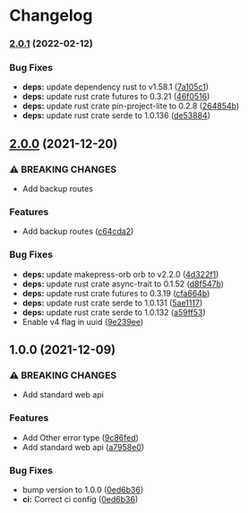 # Changelog

### [2.0.1](https://www.github.com/makepress/makepress-lib/compare/v2.0.0...v2.0.1) (2022-02-12)


### Bug Fixes

* **deps:** update dependency rust to v1.58.1 ([7a105c1](https://www.github.com/makepress/makepress-lib/commit/7a105c11d27314cd571098901306cfb2160524e5))
* **deps:** update rust crate futures to 0.3.21 ([46f0516](https://www.github.com/makepress/makepress-lib/commit/46f05165dc90f20ed730c6ec12433d2f4d323934))
* **deps:** update rust crate pin-project-lite to 0.2.8 ([264854b](https://www.github.com/makepress/makepress-lib/commit/264854b4c651c404fe03fe4210596d2e15db7075))
* **deps:** update rust crate serde to 1.0.136 ([de53884](https://www.github.com/makepress/makepress-lib/commit/de538843d585d8e24cc51ff557d86e121eb2a1ed))

## [2.0.0](https://www.github.com/makepress/makepress-lib/compare/v1.0.0...v2.0.0) (2021-12-20)


### ⚠ BREAKING CHANGES

* Add backup routes

### Features

* Add backup routes ([c64cda2](https://www.github.com/makepress/makepress-lib/commit/c64cda2d8f4b25c92bf6b51d2d5f7d6a6b02abd6))


### Bug Fixes

* **deps:** update makepress-orb orb to v2.2.0 ([4d322f1](https://www.github.com/makepress/makepress-lib/commit/4d322f160776bfc9d92c4a891609818cd201dadc))
* **deps:** update rust crate async-trait to 0.1.52 ([d8f547b](https://www.github.com/makepress/makepress-lib/commit/d8f547b740893dcc424501d8906082a4a21d8276))
* **deps:** update rust crate futures to 0.3.19 ([cfa664b](https://www.github.com/makepress/makepress-lib/commit/cfa664bf097fc6100aa374579be33f5c67b6f987))
* **deps:** update rust crate serde to 1.0.131 ([5ae1117](https://www.github.com/makepress/makepress-lib/commit/5ae1117ecf8a51a2ac8e819ba65e6bf540142343))
* **deps:** update rust crate serde to 1.0.132 ([a59ff53](https://www.github.com/makepress/makepress-lib/commit/a59ff5342020e47f9697ca1529db9e4432cd6ec5))
* Enable v4 flag in uuid ([9e239ee](https://www.github.com/makepress/makepress-lib/commit/9e239eebac69f0082cb937be43a4f1764e59f634))

## 1.0.0 (2021-12-09)


### ⚠ BREAKING CHANGES

* Add standard web api

### Features

* Add Other error type ([9c86fed](https://www.github.com/makepress/makepress-lib/commit/9c86fed29a895ea6a1f36d39464fa01c07def62a))
* Add standard web api ([a7958e0](https://www.github.com/makepress/makepress-lib/commit/a7958e0289fd83bf0e0819c71f826131d8289022))


### Bug Fixes

* bump version to 1.0.0 ([0ed6b36](https://www.github.com/makepress/makepress-lib/commit/0ed6b361a6854252c59b1c6e61e295c384ce2d56))
* **ci:** Correct ci config ([0ed6b36](https://www.github.com/makepress/makepress-lib/commit/0ed6b361a6854252c59b1c6e61e295c384ce2d56))
